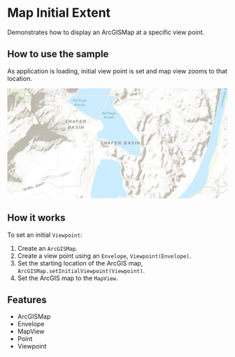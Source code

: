 <h1>Map Initial Extent</h1>

<p>Demonstrates how to display an ArcGISMap at a specific view point.</p>

<h2>How to use the sample</h2>

<p>As application is loading, initial view point is set and map view zooms to that location.</p>

<p><img src="MapInitialExtent.png"/></p>

<h2>How it works</h2>

<p>To set an initial <code>Viewpoint</code>:</p>

<ol>
    <li>Create an <code>ArcGISMap</code>.  </li>
    <li>Create a view point using an <code>Envelope</code>, <code>Viewpoint(Envelope)</code>.</li>
    <li>Set the starting location of the ArcGIS map, <code>ArcGISMap.setInitialViewpoint(Viewpoint)</code>.</li>
    <li>Set the ArcGIS map to the <code>MapView</code>.</li>
</ol>

<h2>Features</h2>

<ul>
    <li>ArcGISMap</li>
    <li>Envelope</li>
    <li>MapView</li>
    <li>Point</li>
    <li>Viewpoint</li>
</ul>


